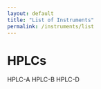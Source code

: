 ```yaml
---
layout: default 
title: "List of Instruments"
permalink: /instruments/list
---
```


# HPLCs
HPLC-A
HPLC-B
HPLC-D